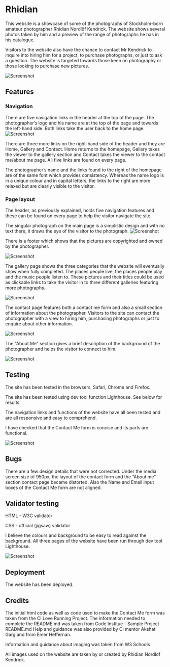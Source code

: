 # Rhidian

This website is a showcase of some of the photographs of Stockholm-born amateur photographer Rhidian Nordlöf Kendrick. The website shows several photos taken by him and a preview of the range of photographs he has in his catalogue.

Visitors to the website also have the chance to contact Mr Kendrick to inquire into hiring him for a project, to purchase photographs, or just to ask a question. The website is targeted towards those keen on photography or those looking to purchase new pictures.

![Screenshot](assets/images/readmepic1.jpg)


## Features

### Navigation

There are five navigation links in the header at the top of the page. The photographer’s logo and his name are at the top of the page and towards the left-hand side. Both links take the user back to the home page.
![Screenshot](assets/images/readmepic2.jpg)

There are three more links on the right-hand side of the header and they are Home, Gallery and Contact. Home returns to the homepage, Gallery takes the viewer to the gallery section and Contact takes the viewer to the contact me/about me page. All five links are found on every page.

The photographer’s name and the links found to the right of the homepage are of the same font which provides consistency. Whereas the name logo is in a unique colour and in capital letters, the links to the right are more relaxed but are clearly visible to the visitor.


### Page layout

The header, as previously explained, holds five navigation features and these can be found on every page to help the visitor navigate the site.

The singular photograph on the main page is a simplistic design and with no text there, it draws the eye of the visitor to the photograph.
![Screenshot](assets/images/readmepic3.jpg)

There is a footer which shows that the pictures are copyrighted and owned by the photographer.

![Screenshot](assets/images/readmepic4.jpg)

The gallery page shows the three categories that the website will eventually show when fully completed. The  places people live, the places people play and the music people listen to. These pictures and their titles could be used as clickable links to take the visitor in to three different galleries featuring more photographs.

![Screenshot](assets/images/readmepic5.jpg)

The contact page features both a contact me form and also a small section of information about the photographer. Visitors to the site can contact the photographer with a view to hiring him, purchasing photographs or just to enquire about other information.

![Screenshot](assets/images/readmepic6.jpg)

The “About Me” section gives a brief description of the background of the photographer and helps the visitor to connect to him.

![Screenshot](assets/images/readmepic7.jpg)



## Testing

The site has been tested in the browsers, Safari, Chrome and Firefox.

The site has been tested using dev tool function Lighthouse. See below for results.

The navigation links and functions of the website have all been tested and are all responsive and easy to comprehend.

I have checked that the Contact Me form is concise and its parts are functional.

![Screenshot](assets/images/readmepic8.jpg)


## Bugs

There are a few design details that were not corrected. Under the media screen size of 950px, the layout of the contact form and the “About me” section contact page became distorted. Also the Name and Email input boxes of the Contact Me form are not aligned.



## Validator testing

HTML - W3C validator

CSS - official (jigsaw) validator

I believe the colours and background to be easy to read against the background. All three pages of the website have been run through dev tool Lighthouse.

![Screenshot](assets/images/readmepic9.jpg)



## Deployment

The website has been deployed.


## Credits

The initial html code as well as code used to make the Contact Me form was taken from the Cl Love Running Project.
The information needed to complete the README.md was taken from Code Institue - Sample Project README.md
Help and guidance was also provided by CI mentor Akshat Garg and from Emer Heffernan.

Information and guidance about imaging was taken from W3 Schools

All images used on the website are taken by or created by Rhidian Nordlöf Kendrick.


[def]: readmepic1.jpg